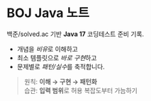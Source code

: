 # BOJ Java 노트

백준/solved.ac 기반 **Java 17** 코딩테스트 준비 기록.

- 개념을 *비유*로 이해하고
- 최소 템플릿으로 *바로 구현*하고
- 문제별로 *패턴/실수*를 축적합니다.

> 원칙: **이해 → 구현 → 패턴화**  
> 습관: **입력 범위**로 허용 복잡도부터 가늠하기
